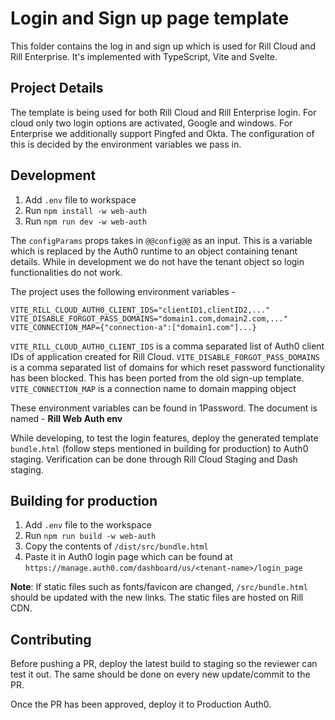 
# Login and Sign up page template

  

This folder contains the log in and sign up which is used for Rill Cloud and Rill Enterprise. It's implemented with TypeScript, Vite and Svelte.

## Project Details

The template is being used for both Rill Cloud and Rill Enterprise login. For cloud only two login options are activated, Google and windows. For Enterprise we additionally support Pingfed and Okta. The configuration of this is decided by the environment variables we pass in.

## Development

1. Add `.env` file to workspace
2. Run `npm install -w web-auth`
3. Run `npm run dev -w web-auth`


The `configParams` props takes in `@@config@@` as an input. This is a variable which is replaced by the Auth0 runtime to an object containing tenant details. While in development we do not have the tenant object so login functionalities do not work. 

The project uses the following environment variables -
```
VITE_RILL_CLOUD_AUTH0_CLIENT_IDS="clientID1,clientID2,..."
VITE_DISABLE_FORGOT_PASS_DOMAINS="domain1.com,domain2.com,..."
VITE_CONNECTION_MAP={"connection-a":["domain1.com"]...}
```
`VITE_RILL_CLOUD_AUTH0_CLIENT_IDS` is a comma separated list of Auth0 client IDs of application created for Rill Cloud.
`VITE_DISABLE_FORGOT_PASS_DOMAINS` is a comma separated list of domains for which reset password functionality has been blocked. This has been ported from the old sign-up template.
`VITE_CONNECTION_MAP` is a connection name to domain mapping object

These environment variables can be found in 1Password. The document is named - **Rill Web Auth env**

While developing, to test the login features, deploy the generated template `bundle.html` (follow steps mentioned in building for production) to Auth0 staging. Verification can be done through Rill Cloud Staging and Dash staging.


## Building for production

1. Add `.env` file to the workspace
2. Run `npm run build -w web-auth`
3. Copy the contents of `/dist/src/bundle.html` 
4. Paste it in Auth0 login page which can be found at `https://manage.auth0.com/dashboard/us/<tenant-name>/login_page`


**Note**: If static files such as fonts/favicon are changed, `/src/bundle.html` should be updated with the new links. The static files are hosted on Rill CDN.

## Contributing

Before pushing a PR, deploy the latest build to staging so the reviewer can test it out. The same should be done on every new update/commit to the PR.

Once the PR has been approved, deploy it to Production Auth0.